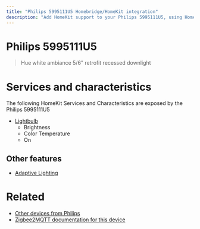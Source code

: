 ```yaml
---
title: "Philips 5995111U5 Homebridge/HomeKit integration"
description: "Add HomeKit support to your Philips 5995111U5, using Homebridge, Zigbee2MQTT and homebridge-z2m."
---
```

<!---
This file has been GENERATED using src/docgen/docgen.ts
DO NOT EDIT THIS FILE MANUALLY!
-->
# Philips 5995111U5
> Hue white ambiance 5/6" retrofit recessed downlight


# Services and characteristics
The following HomeKit Services and Characteristics are exposed by
the Philips 5995111U5

* [Lightbulb](../../light.md)
  * Brightness
  * Color Temperature
  * On

## Other features
* [Adaptive Lighting](../../light.md)

# Related
* [Other devices from Philips](../index.md#philips)
* [Zigbee2MQTT documentation for this device](https://www.zigbee2mqtt.io/devices/5995111U5.html)